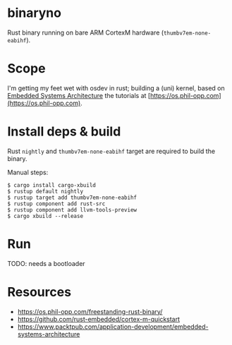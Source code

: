 # binaryno
Rust binary running on bare ARM CortexM hardware (`thumbv7em-none-eabihf`).

# Scope

I'm getting my feet wet with osdev in rust; building a (uni) kernel, based 
on [Embedded Systems Architecture](https://www.packtpub.com/application-development/embedded-systems-architecture) 
the tutorials at [https://os.phil-opp.com](https://os.phil-opp.com).

# Install deps & build


Rust `nightly` and `thumbv7em-none-eabihf` target are required to build the binary.

Manual steps:
```
$ cargo install cargo-xbuild
$ rustup default nightly
$ rustup target add thumbv7em-none-eabihf
$ rustup component add rust-src
$ rustup component add llvm-tools-preview
$ cargo xbuild --release
```

# Run
TODO: needs a bootloader

# Resources
- https://os.phil-opp.com/freestanding-rust-binary/
- https://github.com/rust-embedded/cortex-m-quickstart
- https://www.packtpub.com/application-development/embedded-systems-architecture
